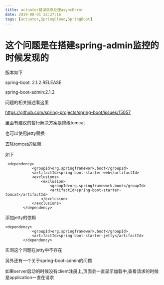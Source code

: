 ```yaml
---
title: actuator错误信息处理asyncError
date: 2019-08-01 22:27:16
tags: [actuator,SpringCloud,SpringBoot]
---
```


# 这个问题是在搭建spring-admin监控的时候发现的

版本如下

spring-boot: 2.1.2.RELEASE

spring-boot-admin:2.1.2

问题的相关描述看这里

https://github.com/spring-projects/spring-boot/issues/15057

里面有建议的暂行解决方案是降级tomcat

也可以使用jetty替换

去除tomcat的依赖

<!--more-->

如下

```
 <dependency>
            <groupId>org.springframework.boot</groupId>
            <artifactId>spring-boot-starter-web</artifactId>
            <exclusions>
                <exclusion>
                    <groupId>org.springframework.boot</groupId>
                    <artifactId>spring-boot-starter-tomcat</artifactId>
                </exclusion>
            </exclusions>
        </dependency>
```

添加jetty的依赖

```
<dependency>
            <groupId>org.springframework.boot</groupId>
            <artifactId>spring-boot-starter-jetty</artifactId>
        </dependency>
```


实测这个问题在jetty中不存在

另外还有一个关于spring-boot-admin的问题

如果server启动的时候没有client注册上,页面会一直显示加载中,查看请求的时候是application一直在请求